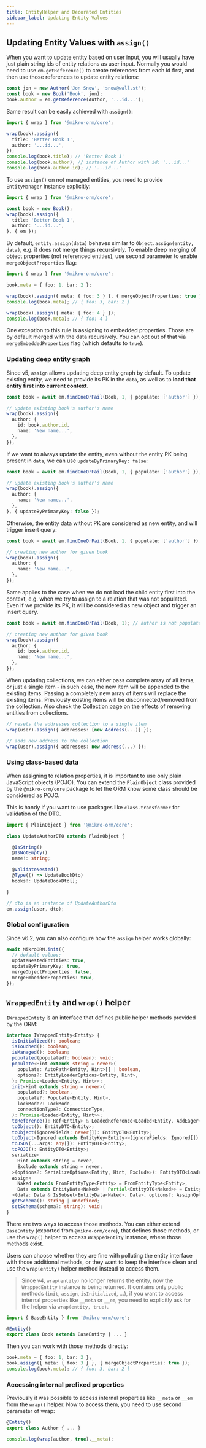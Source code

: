 ```yaml
---
title: EntityHelper and Decorated Entities
sidebar_label: Updating Entity Values
---
```


## Updating Entity Values with `assign()`

When you want to update entity based on user input, you will usually have just plain string ids of entity relations as user input. Normally you would need to use `em.getReference()` to create references from each id first, and then use those references to update entity relations:

```ts
const jon = new Author('Jon Snow', 'snow@wall.st');
const book = new Book('Book', jon);
book.author = em.getReference(Author, '...id...');
```

Same result can be easily achieved with `assign()`:

```ts
import { wrap } from '@mikro-orm/core';

wrap(book).assign({
  title: 'Better Book 1',
  author: '...id...',
});
console.log(book.title); // 'Better Book 1'
console.log(book.author); // instance of Author with id: '...id...'
console.log(book.author.id); // '...id...'
```

To use `assign()` on not managed entities, you need to provide `EntityManager` instance explicitly:

```ts
import { wrap } from '@mikro-orm/core';

const book = new Book();
wrap(book).assign({
  title: 'Better Book 1',
  author: '...id...',
}, { em });
```

By default, `entity.assign(data)` behaves similar to `Object.assign(entity, data)`, e.g. it does not merge things recursively. To enable deep merging of object properties (not referenced entities), use second parameter to enable `mergeObjectProperties` flag:

```ts
import { wrap } from '@mikro-orm/core';

book.meta = { foo: 1, bar: 2 };

wrap(book).assign({ meta: { foo: 3 } }, { mergeObjectProperties: true });
console.log(book.meta); // { foo: 3, bar: 2 }

wrap(book).assign({ meta: { foo: 4 } });
console.log(book.meta); // { foo: 4 }
```

One exception to this rule is assigning to embedded properties. Those are by default merged with the data recursively. You can opt out of that via `mergeEmbeddedProperties` flag (which defaults to `true`).

### Updating deep entity graph

Since v5, `assign` allows updating deep entity graph by default. To update existing entity, we need to provide its PK in the `data`, as well as to **load that entity first into current context**.

```ts
const book = await em.findOneOrFail(Book, 1, { populate: ['author'] });

// update existing book's author's name
wrap(book).assign({
  author: {
    id: book.author.id,
    name: 'New name...',
  },
});
```

If we want to always update the entity, even without the entity PK being present in `data`, we can use `updateByPrimaryKey: false`:

```ts
const book = await em.findOneOrFail(Book, 1, { populate: ['author'] });

// update existing book's author's name
wrap(book).assign({
  author: {
    name: 'New name...',
  },
}, { updateByPrimaryKey: false });
```

Otherwise, the entity data without PK are considered as new entity, and will trigger insert query:

```ts
const book = await em.findOneOrFail(Book, 1, { populate: ['author'] });

// creating new author for given book
wrap(book).assign({
  author: {
    name: 'New name...',
  },
});
```

Same applies to the case when we do not load the child entity first into the context, e.g. when we try to assign to a relation that was not populated. Even if we provide its PK, it will be considered as new object and trigger an insert query.

```ts
const book = await em.findOneOrFail(Book, 1); // author is not populated

// creating new author for given book
wrap(book).assign({
  author: {
    id: book.author.id,
    name: 'New name...',
  },
});
```

When updating collections, we can either pass complete array of all items, or just a single item - in such case, the new item will be appended to the existing items. Passing a completely new array of items will replace the existing items. Previously existing items will be disconnected/removed from the collection. Also check the [Collection page](./collections.md#removing-items-from-collection) on the effects of removing entities from collections.

```ts
// resets the addresses collection to a single item
wrap(user).assign({ addresses: [new Address(...)] });

// adds new address to the collection
wrap(user).assign({ addresses: new Address(...) });
```

### Using class-based data

When assigning to relation properties, it is important to use only plain JavaScript objects (POJO). You can extend the `PlainObject` class provided by the `@mikro-orm/core` package to let the ORM know some class should be considered as POJO.

This is handy if you want to use packages like `class-transformer` for validation of the DTO.

```ts
import { PlainObject } from '@mikro-orm/core';

class UpdateAuthorDTO extends PlainObject {

  @IsString()
  @IsNotEmpty()
  name!: string;

  @ValidateNested()
  @Type(() => UpdateBookDto)
  books!: UpdateBookDto[];

}

// dto is an instance of UpdateAuthorDto
em.assign(user, dto);
```

### Global configuration

Since v6.2, you can also configure how the `assign` helper works globally:

```ts
await MikroORM.init({
  // default values:
  updateNestedEntities: true,
  updateByPrimaryKey: true,
  mergeObjectProperties: false,
  mergeEmbeddedProperties: true,
});
```

## `WrappedEntity` and `wrap()` helper

`IWrappedEntity` is an interface that defines public helper methods provided by the ORM:

```ts
interface IWrappedEntity<Entity> {
  isInitialized(): boolean;
  isTouched(): boolean;
  isManaged(): boolean;
  populated(populated?: boolean): void;
  populate<Hint extends string = never>(
    populate: AutoPath<Entity, Hint>[] | boolean,
    options?: EntityLoaderOptions<Entity, Hint>,
  ): Promise<Loaded<Entity, Hint>>;
  init<Hint extends string = never>(
    populated?: boolean,
    populate?: Populate<Entity, Hint>,
    lockMode?: LockMode,
    connectionType?: ConnectionType,
  ): Promise<Loaded<Entity, Hint>>;
  toReference(): Ref<Entity> & LoadedReference<Loaded<Entity, AddEager<Entity>>>;
  toObject(): EntityDTO<Entity>;
  toObject(ignoreFields: never[]): EntityDTO<Entity>;
  toObject<Ignored extends EntityKey<Entity>>(ignoreFields: Ignored[]): Omit<EntityDTO<Entity>, Ignored>;
  toJSON(...args: any[]): EntityDTO<Entity>;
  toPOJO(): EntityDTO<Entity>;
  serialize<
    Hint extends string = never,
    Exclude extends string = never,
  >(options?: SerializeOptions<Entity, Hint, Exclude>): EntityDTO<Loaded<Entity, Hint>>;
  assign<
    Naked extends FromEntityType<Entity> = FromEntityType<Entity>,
    Data extends EntityData<Naked> | Partial<EntityDTO<Naked>> = EntityData<Naked> | Partial<EntityDTO<Naked>>,
  >(data: Data & IsSubset<EntityData<Naked>, Data>, options?: AssignOptions): MergeSelected<Entity, Naked, keyof Data & string>;
  getSchema(): string | undefined;
  setSchema(schema?: string): void;
}
```

There are two ways to access those methods. You can either extend `BaseEntity` (exported from `@mikro-orm/core`), that defines those methods, or use the `wrap()` helper to access `WrappedEntity` instance, where those methods exist.

Users can choose whether they are fine with polluting the entity interface with those additional methods, or they want to keep the interface clean and use the `wrap(entity)` helper method instead to access them.

> Since v4, `wrap(entity)` no longer returns the entity, now the `WrappedEntity` instance is being returned. It contains only public methods (`init`, `assign`, `isInitialized`, ...), if you want to access internal properties like `__meta` or `__em`, you need to explicitly ask for the helper via `wrap(entity, true)`.

```ts
import { BaseEntity } from '@mikro-orm/core';

@Entity()
export class Book extends BaseEntity { ... }
```

Then you can work with those methods directly:

```ts
book.meta = { foo: 1, bar: 2 };
book.assign({ meta: { foo: 3 } }, { mergeObjectProperties: true });
console.log(book.meta); // { foo: 3, bar: 2 }
```

### Accessing internal prefixed properties

Previously it was possible to access internal properties like `__meta` or `__em` from the `wrap()` helper. Now to access them, you need to use second parameter of wrap:

```ts
@Entity()
export class Author { ... }

console.log(wrap(author, true).__meta);
```
